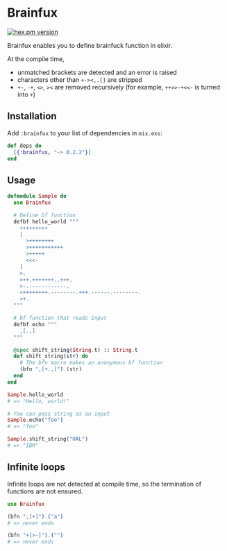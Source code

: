 # Brainfux

[![hex.pm version](https://img.shields.io/hexpm/v/brainfux.svg)](https://hex.pm/packages/brainfux)

Brainfux enables you to define brainfuck function in elixir.

At the compile time,
* unmatched brackets are detected and an error is raised
* characters other than `+-><,.[]` are stripped
* `+-`, `-+`, `<>`, `><` are removed recursively
(for example, `++>>-+<<-` is turned into `+`)

## Installation

Add `:brainfux` to your list of dependencies in `mix.exs`:

```elixir
def deps do
  [{:brainfux, "~> 0.2.2"}]
end
```

## Usage

```elixir
defmodule Sample do
  use Brainfux

  # Define bf function
  defbf hello_world """
    +++++++++
    [
      >++++++++
      >+++++++++++
      >+++++
      <<<-
    ]
    >.
    >++.+++++++..+++.
    >-.------------.
    <++++++++.--------.+++.------.--------.
    >+.
  """

  # bf function that reads input
  defbf echo """
    ,[.,]
  """

  @spec shift_string(String.t) :: String.t
  def shift_string(str) do
    # The bfn macro makes an anonymous bf function
    (bfn ",[+.,]").(str)
  end
end

Sample.hello_world
# => "Hello, world!"

# You can pass string as an input
Sample.echo("foo")
# => "foo"

Sample.shift_string("HAL")
# => "IBM"
```

## Infinite loops

Infinite loops are not detected at compile time, so the termination of functions are not ensured.
```elixir
use Brainfux

(bfn ",[+]").("a")
# => never ends

(bfn "+[>-]").("")
# => never ends
```
